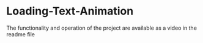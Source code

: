 # Loading-Text-Animation
The functionality and operation of the project are available as a video in the readme file

